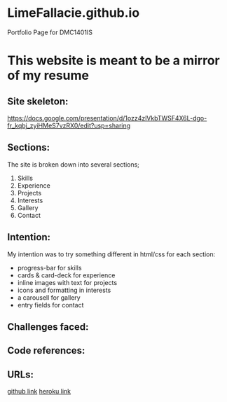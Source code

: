 # LimeFallacie.github.io
Portfolio Page for DMC1401IS

# This website is meant to be a mirror of my resume

## Site skeleton: 
https://docs.google.com/presentation/d/1ozz4zlVkbTWSF4X6L-dgo-fr_kqbj_zyiHMeS7vzRX0/edit?usp=sharing

## Sections:
The site is broken down into several sections;

1. Skills
2. Experience
3. Projects
4. Interests
5. Gallery
6. Contact

## Intention:
My intention was to try something different in html/css for each section:

* progress-bar for skills
* cards & card-deck for experience
* inline images with text for projects
* icons and formatting in interests
* a carousell for gallery
* entry fields for contact

## Challenges faced:

## Code references:

## URLs:
[github link](https://limefallacie.github.io)
[heroku link](https://emilkoh.herokuapp.com)
